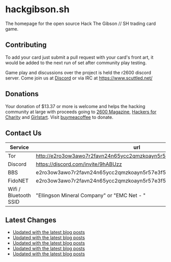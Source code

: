 # hackgibson.sh
The homepage for the open source Hack The Gibson // SH trading card game.


## Contributing

To add your card just submit a pull request with your card's front art, it would be added to the next run of set after community play testing.

Game play and discussions over the project is held the r2600 discord server. Come join us at [Discord](https://discord.com/invite/9hABUzz) or via IRC at https://www.scuttled.net/


## Donations

Your donation of $13.37 or more is welcome and helps the hacking community at large with proceeds going to [2600 Magazine](https://2600.com/), [Hackers for Charity](https://hackersforcharity.org) and [Girlstart](https://girlstart.org).  Visit [buymeacoffee](https://www.buymeacoffee.com/hackgibson.sh) to donate.


## Contact Us

Service | url
-|-
Tor | http://e2ro3ow3awo7r2favn24n65ycc2qmzkoayn5r57e3f56nvjwdcgg32ad.onion
Discord | https://discord.com/invite/9hABUzz
BBS | e2ro3ow3awo7r2favn24n65ycc2qmzkoayn5r57e3f56nvjwdcgg32ad.onion:23
FidoNET | e2ro3ow3awo7r2favn24n65ycc2qmzkoayn5r57e3f56nvjwdcgg32ad.onion:24554
Wifi / Bluetooth SSID | "Ellingson Mineral Company" or "EMC Net - <fidonet address>"

## Latest Changes
<!-- BLOG-POST-LIST:START -->
- [Updated with the latest blog posts](https://github.com/DFW2600/hackgibson.sh/commit/d4c7af3d9b42932e44354e93db5dee3714d9066f)
- [Updated with the latest blog posts](https://github.com/DFW2600/hackgibson.sh/commit/641b9d399c514c50e2a0a0e6dbafb9a05742b7c9)
- [Updated with the latest blog posts](https://github.com/DFW2600/hackgibson.sh/commit/07743aae2f3753ba020daf6ca87662a9af06634a)
- [Updated with the latest blog posts](https://github.com/DFW2600/hackgibson.sh/commit/41a5f27b4018a93e2c7b3f86de2022bccbff4f42)
- [Updated with the latest blog posts](https://github.com/DFW2600/hackgibson.sh/commit/a7c2c3a9947466817c27a5a0fb0d07df91ac87c2)
<!-- BLOG-POST-LIST:END -->

